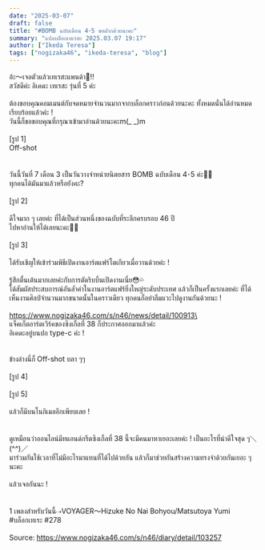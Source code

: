 ```yaml
---
date: "2025-03-07"
draft: false
title: "#BOMB ฉบับเดือน 4･5 ขอฝากด้วยนะคะ"
summary: "แปลบล็อกเทเรสะ 2025.03.07 19:17"
author: ["Ikeda Teresa"]
tags: ["nogizaka46", "ikeda-teresa", "blog"]
---
```


อ้ะ〜เจอตัวแล้วเทเรสะแพนด้า👀‼️
\
สวัสดีค่ะ อิเคดะ เทเรสะ รุ่นที่ 5 ค่ะ\
\
ต้องขอบคุณคอมเมนต์กับจดหมายจำนวนมากจากบล็อกคราวก่อนด้วยนะคะ ทั้งหมดนั่นได้อ่านหมดเรียบร้อยแล้วค่ะ !\
วันนี้ก็ขอขอบคุณที่กรุณาเข้ามาอ่านด้วยนะคะm(_ _)m\
\
[รูป 1]\
Off-shot\
\
\
วันนี้วันที่ 7 เดือน 3 เป็นวันวางจำหน่ายนิตยสาร BOMB ฉบับเดือน 4･5 ค่ะ📔🤍\
ทุกคนได้มันมาแล้วหรือยังคะ?\
\
[รูป 2]\
\
ดีใจมาก ๆ เลยค่ะ ที่ได้เป็นส่วนหนึ่งของฉบับที่ระลึกครบรอบ 46 ปี\
ไปหาอ่านให้ได้เลยนะคะ🙌🏻\
\
[รูป 3]\
\
ได้รับเชิญให้เข้าร่วมพิธีเปิดงานอาร์ตแฟร์โตเกียวเมื่อวานด้วยค่ะ !\
\
รู้สึกตื่นเต้นมากเลยค่ะกับการตัดริบบิ้นเปิดงานเนี่ย😳💦\
ได้สัมผัสประสบการณ์อันล้ำค่าในงานอาร์ตแฟร์ยิ่งใหญ่ระดับประเทศ แล้วก็เป็นครั้งแรกเลยค่ะ ที่ได้เห็นงานศิลป์จำนวนมากขนาดนั้นในคราวเดียว ทุกคนก็อย่าลืมแวะไปดูงานกันด้วยนะ !\
\
https://www.nogizaka46.com/s/n46/news/detail/100913\
\
แจ็คเก็ตอาร์ตเวิร์คของซิงเกิ้ลที่ 38 ก็ประกาศออกมาแล้วค่ะ\
อิเคดะอยู่บนปก type-c ค่ะ !\
\
\
ข้างล่างนี่ก็ Off-shot บลา ๆๆ\
\
[รูป 4]\
\
[รูป 5]\
\
แล้วก็มีบนโนกิเมลอีกเพียบเลย !\
\
\
ดูเหมือนว่าออนไลน์มีทแอนด์กรีตซิงเกิ้ลที่ 38 นี้จะมีคนมาหาเยอะเลยค่ะ ! เป็นอะไรที่น่าดีใจสุด ๆ＼(^^)／\
มาร่วมกันใช้เวลาที่ไม่มีอะไรมาแทนที่ได้ไปด้วยกัน แล้วก็มาช่วยกันสร้างความทรงจำด้วยกันเยอะ ๆ นะคะ\
\
แล้วเจอกันนะ !\
\
\
1 เพลงสำหรับวันนี้⇢VOYAGER〜Hizuke No Nai Bohyou/Matsutoya Yumi\
#บล็อกเทเระ #278\
\
Source: https://www.nogizaka46.com/s/n46/diary/detail/103257
